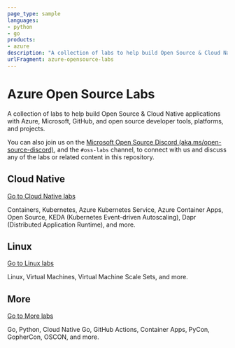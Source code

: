```yaml
---
page_type: sample
languages:
- python
- go
products:
- azure
description: "A collection of labs to help build Open Source & Cloud Native applications with Azure, Microsoft, GitHub, and open source developer tools, platforms, and projects."
urlFragment: azure-opensource-labs
---
```


# Azure Open Source Labs

A collection of labs to help build Open Source & Cloud Native applications with Azure, Microsoft, GitHub, and open source developer tools, platforms, and projects.


You can also join us on the [Microsoft Open Source Discord (aka.ms/open-source-discord)](https://aka.ms/open-source-discord), and the `#oss-labs` channel, to connect with us and discuss any of the labs or related content in this repository.

## Cloud Native

[Go to Cloud Native labs](cloud-native/#readme)

Containers, Kubernetes, Azure Kubernetes Service, Azure Container Apps, Open Source, KEDA (Kubernetes Event-driven Autoscaling), Dapr (Distributed Application Runtime), and more.

## Linux

[Go to Linux labs](linux/#readme)

Linux, Virtual Machines, Virtual Machine Scale Sets, and more.

## More

[Go to More labs](more/#readme)

Go, Python, Cloud Native Go, GitHub Actions, Container Apps, PyCon, GopherCon, OSCON, and more.
